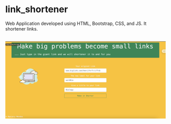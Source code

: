 # link_shortener
Web Application developed using HTML, Bootstrap, CSS, and JS. It shortener links.  

<br>
<img src="./link_page.png" >
